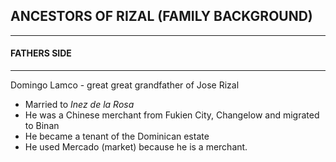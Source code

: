 ## ANCESTORS OF RIZAL (FAMILY BACKGROUND)
---

#### FATHERS SIDE
---
Domingo Lamco - great great grandfather of Jose Rizal 
- Married to _Inez de la Rosa_
- He was a Chinese merchant from Fukien City, Changelow and migrated to Binan
- He became a tenant of the Dominican estate
- He used Mercado (market) because he is a merchant.
